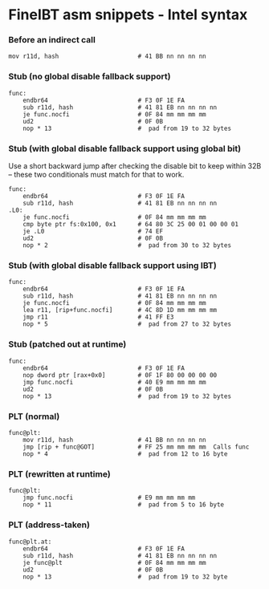 # FineIBT asm snippets - Intel syntax

### Before an indirect call

    mov r11d, hash                      # 41 BB nn nn nn nn


### Stub (no global disable fallback support)

    func:
        endbr64                         # F3 0F 1E FA
        sub r11d, hash                  # 41 81 EB nn nn nn nn
        je func.nocfi                   # 0F 84 mm mm mm mm
        ud2                             # 0F 0B
        nop * 13                        #  pad from 19 to 32 bytes


### Stub (with global disable fallback support using global bit)

Use a short backward jump after checking the disable bit to keep within 32B – these two conditionals must match for that to work.

    func:
        endbr64                         # F3 0F 1E FA
        sub r11d, hash                  # 41 81 EB nn nn nn nn
    .L0:
        je func.nocfi                   # 0F 84 mm mm mm mm
        cmp byte ptr fs:0x100, 0x1      # 64 80 3C 25 00 01 00 00 01
        je .L0                          # 74 EF
        ud2                             # 0F 0B
        nop * 2                         #  pad from 30 to 32 bytes


### Stub (with global disable fallback support using IBT)

    func:
        endbr64                         # F3 0F 1E FA
        sub r11d, hash                  # 41 81 EB nn nn nn nn
        je func.nocfi                   # 0F 84 mm mm mm mm
        lea r11, [rip+func.nocfi]       # 4C 8D 1D mm mm mm mm
        jmp r11                         # 41 FF E3
        nop * 5                         #  pad from 27 to 32 bytes


### Stub (patched out at runtime)

    func:
        endbr64                         # F3 0F 1E FA
        nop dword ptr [rax+0x0]         # 0F 1F 80 00 00 00 00
        jmp func.nocfi                  # 40 E9 mm mm mm mm
        ud2                             # 0F 0B
        nop * 13                        #  pad from 19 to 32 bytes


### PLT (normal)

    func@plt:
        mov r11d, hash                  # 41 BB nn nn nn nn
        jmp [rip + func@GOT]            # FF 25 mm mm mm mm  Calls func
        nop * 4                         #  pad from 12 to 16 byte


### PLT (rewritten at runtime)

    func@plt:
        jmp func.nocfi                  # E9 mm mm mm mm
        nop * 11                        #  pad from 5 to 16 byte


### PLT (address-taken)

    func@plt.at:
        endbr64                         # F3 0F 1E FA
        sub r11d, hash                  # 41 81 EB nn nn nn nn
        je func@plt                     # 0F 84 mm mm mm mm
        ud2                             # 0F 0B
        nop * 13                        #  pad from 19 to 32 byte

